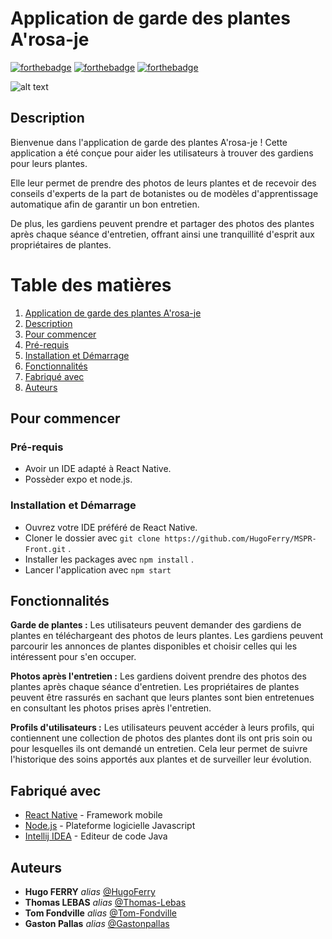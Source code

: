 # Application de garde des plantes A'rosa-je

[![forthebadge](http://forthebadge.com/images/badges/built-with-love.svg)](http://forthebadge.com) [![forthebadge](https://forthebadge.com/images/badges/made-with-java.svg)](http://forthebadge.com) [![forthebadge](https://forthebadge.com/images/badges/powered-by-water.svg)](https://forthebadge.com)

![alt text](https://i.ytimg.com/vi/WlDzTh4WXek/maxresdefault.jpg)

## Description

Bienvenue dans l'application de garde des plantes A'rosa-je ! Cette application a été conçue pour aider les utilisateurs à trouver des gardiens pour leurs plantes. 

Elle leur permet de prendre des photos de leurs plantes et de recevoir des conseils d'experts de la part de botanistes ou de modèles d'apprentissage automatique afin de garantir un bon entretien. 

De plus, les gardiens peuvent prendre et partager des photos des plantes après chaque séance d'entretien, offrant ainsi une tranquillité d'esprit aux propriétaires de plantes.

# Table des matières

1. [Application de garde des plantes A'rosa-je](#application-de-garde-des-plantes-A'rosa-je)
2. [Description](#description)
3. [Pour commencer](#pour-commencer)
4. [Pré-requis](#pr-requis)
5. [Installation et Démarrage](#installation-et-dmarrage)
6. [Fonctionnalités](#fonctionnalités)
7. [Fabriqué avec](#fabriqu-avec)
8. [Auteurs](#auteurs)

## Pour commencer

### Pré-requis

- Avoir un IDE adapté à React Native.
- Possèder expo et node.js.

### Installation et Démarrage

- Ouvrez votre IDE préféré de React Native.
- Cloner le dossier avec ``git clone https://github.com/HugoFerry/MSPR-Front.git`` .
- Installer les packages avec ``npm install`` .
- Lancer l'application avec ``npm start``

## Fonctionnalités

**Garde de plantes :** Les utilisateurs peuvent demander des gardiens de plantes en téléchargeant des photos de leurs plantes. Les gardiens peuvent parcourir les annonces de plantes disponibles et choisir celles qui les intéressent pour s'en occuper.

**Photos après l'entretien :** Les gardiens doivent prendre des photos des plantes après chaque séance d'entretien. 
Les propriétaires de plantes peuvent être rassurés en sachant que leurs plantes sont bien entretenues en consultant les photos prises après l'entretien.

**Profils d'utilisateurs :** Les utilisateurs peuvent accéder à leurs profils, qui contiennent une collection de photos des plantes dont ils ont pris soin ou pour lesquelles ils ont demandé un entretien. Cela leur permet de suivre l'historique des soins apportés aux plantes et de surveiller leur évolution.

## Fabriqué avec

* [React Native](https://reactnative.dev/) - Framework mobile
* [Node.js](https://nodejs.org/en) - Plateforme logicielle Javascript
* [Intellij IDEA](https://www.jetbrains.com/idea/) - Editeur de code Java

## Auteurs

* **Hugo FERRY** _alias_ [@HugoFerry](https://github.com/HugoFerry)
* **Thomas LEBAS** _alias_ [@Thomas-Lebas](https://github.com/Thomas-Lebas)
* **Tom Fondville** _alias_ [@Tom-Fondville](https://github.com/Tom-Fondville)
* **Gaston Pallas** _alias_ [@Gastonpallas](https://github.com/Gastonpallas)

